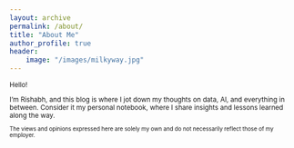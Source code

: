 ```yaml
---
layout: archive
permalink: /about/
title: "About Me"
author_profile: true
header:
    image: "/images/milkyway.jpg"
---
```





<sub>
Hello!
  
I’m Rishabh, and this blog is where I jot down my thoughts on data, AI, and everything in between. Consider it my personal notebook, where I share insights and lessons learned along the way.</sub>

<sub>The views and opinions expressed here are solely my own and do not necessarily reflect those of my employer.</sub>




